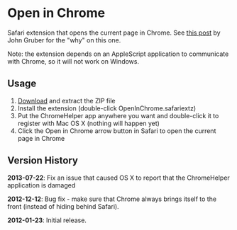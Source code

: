 # Open in Chrome

Safari extension that opens the current page in Chrome. See [this post](http://daringfireball.net/2010/11/flash_free_and_cheating_with_google_chrome) by John Gruber for the "why" on this one.

Note: the extension depends on an AppleScript application to communicate with Chrome, so it will not work on Windows.

## Usage

1. [Download](https://github.com/lhagan/Open-in-Chrome/zipball/master) and extract the ZIP file
2. Install the extension (double-click OpenInChrome.safariextz)
3. Put the ChromeHelper app anywhere you want and double-click it to register with Mac OS X (nothing will happen yet)
4. Click the Open in Chrome arrow button in Safari to open the current page in Chrome

## Version History

**2013-07-22**: Fix an issue that caused OS X to report that the ChromeHelper application is damaged

**2012-12-12**: Bug fix - make sure that Chrome always brings itself to the front (instead of hiding behind Safari).

**2012-01-23**: Initial release.
